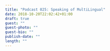 ```yaml
---
title: "Podcast 025: Speaking of MultiLingual"
date: 2018-10-20T22:02:42+01:00
draft: true
guest: ""
guest-photo: ""
guest-bio: ""
publish-date: ""
length: ""
---
```

